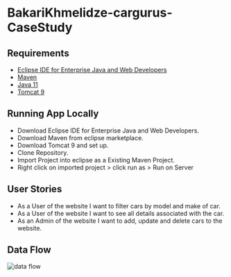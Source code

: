 
# BakariKhmelidze-cargurus-CaseStudy 
## Requirements
* [Eclipse IDE for Enterprise Java and Web Developers](https://www.eclipse.org/downloads/) 
* [Maven](https://maven.apache.org/)
* [Java 11](https://www.oracle.com/java/technologies/javase/jdk11-archive-downloads.html)
* [Tomcat 9](https://tomcat.apache.org/download-90.cgi)

## Running App Locally
* Download Eclipse IDE for Enterprise Java and Web Developers. 
* Download Maven from eclipse marketplace. 
* Download Tomcat 9 and set up.  
* Clone Repository.
* Import Project into eclipse as a Existing Maven Project.
* Right click on imported project  > click run as > Run on Server

## User Stories
* As a User of the website I want to filter cars by model and make of car.
* As a User of the website I want to see all details associated with the car.  
* As an Admin of the website I want to add, update and delete cars to the website. 
## Data Flow
![data flow](https://user-images.githubusercontent.com/64437630/150653649-99a3d069-d281-4a79-8283-d16897cb96ca.png)
